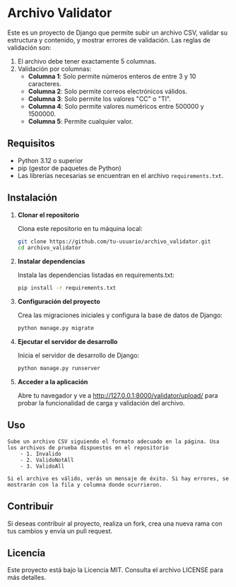 # Archivo Validator

Este es un proyecto de Django que permite subir un archivo CSV, validar su estructura y contenido, y mostrar errores de validación. Las reglas de validación son:

1. El archivo debe tener exactamente 5 columnas.
2. Validación por columnas:
   - **Columna 1**: Solo permite números enteros de entre 3 y 10 caracteres.
   - **Columna 2**: Solo permite correos electrónicos válidos.
   - **Columna 3**: Solo permite los valores "CC" o "TI".
   - **Columna 4**: Solo permite valores numéricos entre 500000 y 1500000.
   - **Columna 5**: Permite cualquier valor.

## Requisitos

- Python 3.12 o superior
- pip (gestor de paquetes de Python)
- Las librerías necesarias se encuentran en el archivo `requirements.txt`.

## Instalación

1. **Clonar el repositorio**

   Clona este repositorio en tu máquina local:

   ```bash
   git clone https://github.com/tu-usuario/archivo_validator.git
   cd archivo_validator

2. **Instalar dependencias**

    Instala las dependencias listadas en requirements.txt:
    ```bash
    pip install -r requirements.txt

3. **Configuración del proyecto**

    Crea las migraciones iniciales y configura la base de datos de Django:
    ```bash
    python manage.py migrate

4. **Ejecutar el servidor de desarrollo**

     Inicia el servidor de desarrollo de Django:
    ```bash
    python manage.py runserver

5. **Acceder a la aplicación**

    Abre tu navegador y ve a http://127.0.0.1:8000/validator/upload/ para probar la funcionalidad de carga y validación del archivo.

## Uso

    Sube un archivo CSV siguiendo el formato adecuado en la página. Usa los archivos de prueba dispuestos en el repositorio
        - 1. Invalido
        - 2. ValidoNotAll
        - 3. ValidoAll

    Si el archivo es válido, verás un mensaje de éxito. Si hay errores, se mostrarán con la fila y columna donde ocurrieron.

## Contribuir

Si deseas contribuir al proyecto, realiza un fork, crea una nueva rama con tus cambios y envía un pull request.

## Licencia

Este proyecto está bajo la Licencia MIT. Consulta el archivo LICENSE para más detalles.

